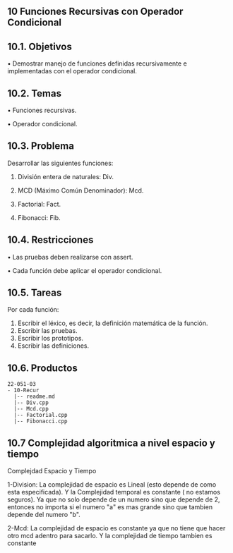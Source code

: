 
## 10 Funciones Recursivas con Operador Condicional
## 10.1. Objetivos
• Demostrar manejo de funciones definidas recursivamente e implementadas con el operador condicional.
## 10.2. Temas
• Funciones recursivas.

• Operador condicional.
## 10.3. Problema
Desarrollar las siguientes funciones:

1. División entera de naturales: Div.

2. MCD (Máximo Común Denominador): Mcd.

3. Factorial: Fact.

4. Fibonacci: Fib.

## 10.4. Restricciones
• Las pruebas deben realizarse con assert.

• Cada función debe aplicar el operador condicional.
## 10.5. Tareas
Por cada función:
1. Escribir el léxico, es decir, la definición matemática de la función.
2. Escribir las pruebas.
3. Escribir los prototipos.
4. Escribir las definiciones.
## 10.6. Productos

```
22-051-03
- 10-Recur 
  |-- readme.md 
  |-- Div.cpp 
  |-- Mcd.cpp 
  |-- Factorial.cpp 
  |-- Fibonacci.cpp
```
## 10.7 Complejidad algoritmica a nivel espacio y tiempo
Complejdad Espacio y Tiempo

1-Division:  La complejidad de espacio es Lineal (esto depende de como esta especificada). Y la Complejidad temporal es constante ( no estamos seguros). Ya que no solo depende de un numero sino que depende de 2, entonces no importa si el numero "a" es mas grande sino que tambien depende del numero  "b".


2-Mcd:  La complejidad de espacio es constante ya que no tiene que hacer otro mcd adentro para sacarlo. Y la complejidad de tiempo tambien es constante 



